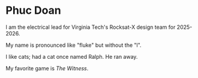# Phuc Doan

I am the electrical lead for Virginia Tech's Rocksat-X design team for 2025-2026.

My name is pronounced like "fluke" but without the "l".

I like cats; had a cat once named Ralph.
He ran away.

My favorite game is _The Witness_.
